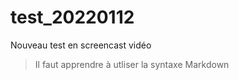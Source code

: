 # test_20220112
Nouveau test en screencast vidéo

> Il faut apprendre à utliser la syntaxe Markdown
